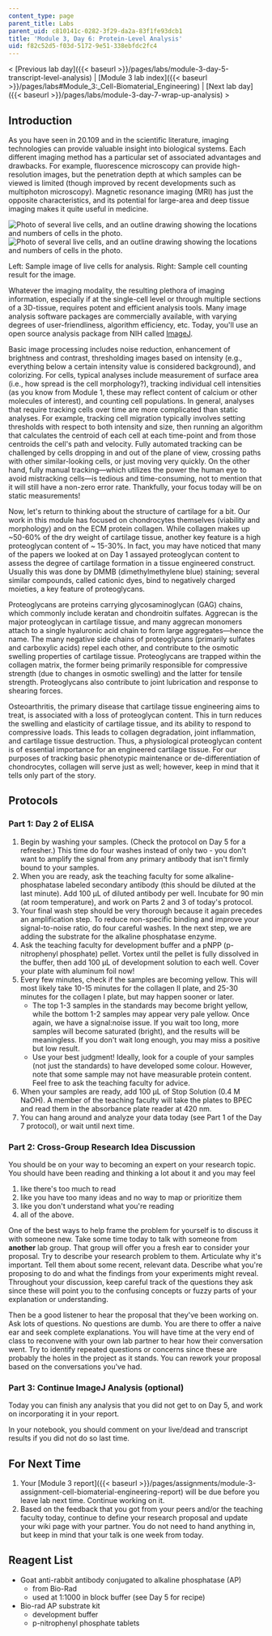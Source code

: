 ```yaml
---
content_type: page
parent_title: Labs
parent_uid: c810141c-0282-3f29-da2a-83f1fe93dcb1
title: 'Module 3, Day 6: Protein-Level Analysis'
uid: f82c52d5-f03d-5172-9e51-338ebfdc2fc4
---
```


< [Previous lab day]({{< baseurl >}}/pages/labs/module-3-day-5-transcript-level-analysis) | [Module 3 lab index]({{< baseurl >}}/pages/labs#Module_3:_Cell-Biomaterial_Engineering) | [Next lab day]({{< baseurl >}}/pages/labs/module-3-day-7-wrap-up-analysis) >

Introduction
------------

As you have seen in 20.109 and in the scientific literature, imaging technologies can provide valuable insight into biological systems. Each different imaging method has a particular set of associated advantages and drawbacks. For example, fluorescence microscopy can provide high-resolution images, but the penetration depth at which samples can be viewed is limited (though improved by recent developments such as multiphoton microscopy). Magnetic resonance imaging (MRI) has just the opposite characteristics, and its potential for large-area and deep tissue imaging makes it quite useful in medicine.

![Photo of several live cells, and an outline drawing showing the locations and numbers of cells in the photo.](/courses/biological-engineering/20-109-laboratory-fundamentals-in-biological-engineering-spring-2010/labs/module-3-day-6-protein-level-analysis/m3d6_fig1a.jpg) ![Photo of several live cells, and an outline drawing showing the locations and numbers of cells in the photo.](/courses/biological-engineering/20-109-laboratory-fundamentals-in-biological-engineering-spring-2010/labs/module-3-day-6-protein-level-analysis/m3d6_fig1b.jpg)

Left: Sample image of live cells for analysis. Right: Sample cell counting result for the image.

Whatever the imaging modality, the resulting plethora of imaging information, especially if at the single-cell level or through multiple sections of a 3D-tissue, requires potent and efficient analysis tools. Many image analysis software packages are commercially available, with varying degrees of user-friendliness, algorithm efficiency, etc. Today, you'll use an open source analysis package from NIH called [ImageJ](http://rsb.info.nih.gov/ij/).

Basic image processing includes noise reduction, enhancement of brightness and contrast, thresholding images based on intensity (e.g., everything below a certain intensity value is considered background), and colorizing. For cells, typical analyses include measurement of surface area (i.e., how spread is the cell morphology?), tracking individual cell intensities (as you know from Module 1, these may reflect content of calcium or other molecules of interest), and counting cell populations. In general, analyses that require tracking cells over time are more complicated than static analyses. For example, tracking cell migration typically involves setting thresholds with respect to both intensity and size, then running an algorithm that calculates the centroid of each cell at each time-point and from those centroids the cell's path and velocity. Fully automated tracking can be challenged by cells dropping in and out of the plane of view, crossing paths with other similar-looking cells, or just moving very quickly. On the other hand, fully manual tracking—which utilizes the power the human eye to avoid mistracking cells—is tedious and time-consuming, not to mention that it will still have a non-zero error rate. Thankfully, your focus today will be on static measurements!

Now, let's return to thinking about the structure of cartilage for a bit. Our work in this module has focused on chondrocytes themselves (viability and morphology) and on the ECM protein collagen. While collagen makes up ~50-60% of the dry weight of cartilage tissue, another key feature is a high proteoglycan content of ~ 15-30%. In fact, you may have noticed that many of the papers we looked at on Day 1 assayed proteoglycan content to assess the degree of cartilage formation in a tissue engineered construct. Usually this was done by DMMB (dimethylmethylene blue) staining; several similar compounds, called cationic dyes, bind to negatively charged moieties, a key feature of proteoglycans.

Proteoglycans are proteins carrying glycosaminoglycan (GAG) chains, which commonly include keratan and chondroitin sulfates. Aggrecan is the major proteoglycan in cartilage tissue, and many aggrecan monomers attach to a single hyaluronic acid chain to form large aggregates—hence the name. The many negative side chains of proteoglycans (primarily sulfates and carboxylic acids) repel each other, and contribute to the osmotic swelling properties of cartilage tissue. Proteoglycans are trapped within the collagen matrix, the former being primarily responsible for compressive strength (due to changes in osmotic swelling) and the latter for tensile strength. Proteoglycans also contribute to joint lubrication and response to shearing forces.

Osteoarthritis, the primary disease that cartilage tissue engineering aims to treat, is associated with a loss of proteoglycan content. This in turn reduces the swelling and elasticity of cartilage tissue, and its ability to respond to compressive loads. This leads to collagen degradation, joint inflammation, and cartilage tissue destruction. Thus, a physiological proteoglycan content is of essential importance for an engineered cartilage tissue. For our purposes of tracking basic phenotypic maintenance or de-differentiation of chondrocytes, collagen will serve just as well; however, keep in mind that it tells only part of the story.

Protocols
---------

### Part 1: Day 2 of ELISA

1.  Begin by washing your samples. (Check the protocol on Day 5 for a refresher.) This time do four washes instead of only two - you don't want to amplify the signal from any primary antibody that isn't firmly bound to your samples.
2.  When you are ready, ask the teaching faculty for some alkaline-phosphatase labeled secondary antibody (this should be diluted at the last minute). Add 100 μL of diluted antibody per well. Incubate for 90 min (at room temperature), and work on Parts 2 and 3 of today's protocol.
3.  Your final wash step should be very thorough because it again precedes an amplification step. To reduce non-specific binding and improve your signal-to-noise ratio, do four careful washes. In the next step, we are adding the substrate for the alkaline phosphatase enzyme.
4.  Ask the teaching faculty for development buffer and a pNPP (p-nitrophenyl phosphate) pellet. Vortex until the pellet is fully dissolved in the buffer, then add 100 μL of development solution to each well. Cover your plate with aluminum foil now!
5.  Every few minutes, check if the samples are becoming yellow. This will most likely take 10-15 minutes for the collagen II plate, and 25-30 minutes for the collagen I plate, but may happen sooner or later.
    *   The top 1-3 samples in the standards may become bright yellow, while the bottom 1-2 samples may appear very pale yellow. Once again, we have a signal:noise issue. If you wait too long, more samples will become saturated (bright), and the results will be meaningless. If you don't wait long enough, you may miss a positive but low result.
    *   Use your best judgment! Ideally, look for a couple of your samples (not just the standards) to have developed some colour. However, note that some sample may not have measurable protein content. Feel free to ask the teaching faculty for advice.
6.  When your samples are ready, add 100 μL of Stop Solution (0.4 M NaOH). A member of the teaching faculty will take the plates to BPEC and read them in the absorbance plate reader at 420 nm.
7.  You can hang around and analyze your data today (see Part 1 of the Day 7 protocol), or wait until next time.

### Part 2: Cross-Group Research Idea Discussion

You should be on your way to becoming an expert on your research topic. You should have been reading and thinking a lot about it and you may feel

1.  like there's too much to read
2.  like you have too many ideas and no way to map or prioritize them
3.  like you don't understand what you're reading
4.  all of the above.

One of the best ways to help frame the problem for yourself is to discuss it with someone new. Take some time today to talk with someone from **another** lab group. That group will offer you a fresh ear to consider your proposal. Try to describe your research problem to them. Articulate why it's important. Tell them about some recent, relevant data. Describe what you're proposing to do and what the findings from your experiments might reveal. Throughout your discussion, keep careful track of the questions they ask since these will point you to the confusing concepts or fuzzy parts of your explanation or understanding.

Then be a good listener to hear the proposal that they've been working on. Ask lots of questions. No questions are dumb. You are there to offer a naive ear and seek complete explanations. You will have time at the very end of class to reconvene with your own lab partner to hear how their conversation went. Try to identify repeated questions or concerns since these are probably the holes in the project as it stands. You can rework your proposal based on the conversations you've had.

### Part 3: Continue ImageJ Analysis (optional)

Today you can finish any analysis that you did not get to on Day 5, and work on incorporating it in your report.

In your notebook, you should comment on your live/dead and transcript results if you did not do so last time.

For Next Time
-------------

1.  Your [Module 3 report]({{< baseurl >}}/pages/assignments/module-3-assignment-cell-biomaterial-engineering-report) will be due before you leave lab next time. Continue working on it.
2.  Based on the feedback that you got from your peers and/or the teaching faculty today, continue to define your research proposal and update your wiki page with your partner. You do not need to hand anything in, but keep in mind that your talk is one week from today.

Reagent List
------------

*   Goat anti-rabbit antibody conjugated to alkaline phosphatase (AP)
    *   from Bio-Rad
    *   used at 1:1000 in block buffer (see Day 5 for recipe)
*   Bio-rad AP substrate kit
    *   development buffer
    *   p-nitrophenyl phosphate tablets